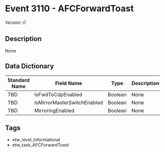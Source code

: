 # Event 3110 - AFCForwardToast
###### Version: 0

## Description
None

## Data Dictionary
|Standard Name|Field Name|Type|Description|Sample Value|
|---|---|---|---|---|
|TBD|IsFwdToCdpEnabled|Boolean|None|`None`|
|TBD|IsMirrorMasterSwitchEnabled|Boolean|None|`None`|
|TBD|MirroringEnabled|Boolean|None|`None`|

## Tags
* etw_level_Informational
* etw_task_AFCForwardToast